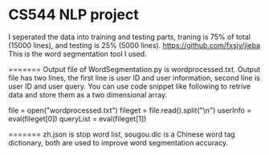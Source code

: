# CS544 NLP project
I seperated the data into training and testing parts, traning is 75% of total (15000 lines), and testing is 25% (5000 lines).
https://github.com/fxsjy/jieba This is the word segmentation tool I used.

=======
Output file of WordSegmentation.py is wordprocessed.txt. Output file has two lines, the first line is user ID and user information, second line is user ID and user query. You can use code snippet like following to retrive data and store them as a two dimensional array.

file = open("wordprocessed.txt")
fileget = file.read().split("\n")
userInfo = eval(fileget[0])
queryList = eval(fileget[1])

=======
zh.json is stop word list, sougou.dic is a Chinese word tag dictionary, both are used to improve word segmentation accuracy.

